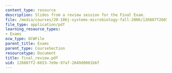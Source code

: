 ```yaml
---
content_type: resource
description: Slides from a review session for the Final Exam.
file: /media/courses/20-106j-systems-microbiology-fall-2006/126887f266537e9e97af2849d0001b6f_final_review.pdf
file_type: application/pdf
learning_resource_types:
- Exams
ocw_type: OCWFile
parent_title: Exams
parent_type: CourseSection
resourcetype: Document
title: final_review.pdf
uid: 126887f2-6653-7e9e-97af-2849d0001b6f
---
```

